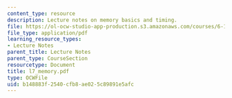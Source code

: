 ```yaml
---
content_type: resource
description: Lecture notes on memory basics and timing.
file: https://ol-ocw-studio-app-production.s3.amazonaws.com/courses/6-111-introductory-digital-systems-laboratory-spring-2006/b148883f2540cfb8ae025c89891e5afc_l7_memory.pdf
file_type: application/pdf
learning_resource_types:
- Lecture Notes
parent_title: Lecture Notes
parent_type: CourseSection
resourcetype: Document
title: l7_memory.pdf
type: OCWFile
uid: b148883f-2540-cfb8-ae02-5c89891e5afc
---
```

